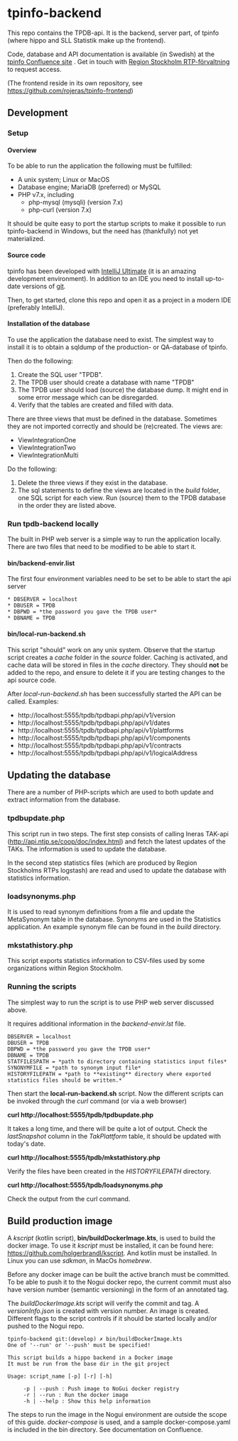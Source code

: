# tpinfo-backend
This repo contains the TPDB-api. It is the backend, server part, of tpinfo (where hippo and SLL Statistik make up the frontend).  

Code, database and API documentation is available (in Swedish) at the  [tpinfo Confluence site](https://sllrtp.atlassian.net/wiki/spaces/TPIN/pages/3850371085/tpinfo+dokumentation) . Get in touch with [Region Stockholm RTP-förvaltning](mailto:informationsinfrastruktur.hsf@sll.se) to request access.  

(The frontend reside in its own repository, see https://github.com/rojeras/tpinfo-frontend)

## Development 
### Setup
#### Overview
To be able to run the application the following must be fulfilled:
* A unix system; Linux or MacOS 
* Database engine; MariaDB (preferred) or MySQL
* PHP v7.x, including
    * php-mysql (mysqli) (version 7.x)
    * php-curl (version 7.x)

It should be quite easy to port the startup scripts to make it possible to run tpinfo-backend in Windows, but the need has (thankfully) not yet materialized. 

#### Source code 
tpinfo has been developed with [IntelliJ Ultimate](https://www.jetbrains.com/idea/) (it is an amazing development environment). In addition to an IDE you need to install up-to-date versions of [git](https://git-scm.com/).

Then, to get started, clone this repo and open it as a project in a modern IDE (preferably IntelliJ). 

#### Installation of the database
To use the application the database need to exist. The simplest way to install it is to obtain a sqldump of the production- or QA-database of tpinfo. 

Then do the following:
1. Create the SQL user "TPDB". 
1. The TPDB user should create a database with name "TPDB"
1. The TPDB user should load (source) the database dump. It might end in some error message which can be disregarded.
1. Verify that the tables are created and filled with data.

There are three views that must be defined in the database. Sometimes they are not imported correctly and should be (re)created. The views are:
* ViewIntegrationOne
* ViewIntegrationTwo
* ViewIntegrationMulti

Do the following:
1. Delete the three views if they exist in the database.
1. The sql statements to define the views are located in the *build* folder, one SQL script for each view. Run (source) them to the TPDB database in the order they are listed above. 

### Run tpdb-backend locally

The built in PHP web server is a simple way to run the application locally. There are two files that need to be modified to be able to start it.

#### bin/backend-envir.list

The first four environment variables need to be set to be able to start the api server
```
* DBSERVER = localhost
* DBUSER = TPDB
* DBPWD = *the password you gave the TPDB user*
* DBNAME = TPDB
```
#### bin/local-run-backend.sh

This script "should" work on any unix system. 
Observe that the startup script creates a *cache* folder in the *source* folder. Caching is activated, and cache data will be stored in files in the *cache* directory. They should **not** be added to the repo, and ensure to delete it if you are testing changes to the api source code. 

After *local-run-backend.sh* has been successfully started the API can be called.
Examples:

* http://localhost:5555/tpdb/tpdbapi.php/api/v1/version
* http://localhost:5555/tpdb/tpdbapi.php/api/v1/dates
* http://localhost:5555/tpdb/tpdbapi.php/api/v1/plattforms
* http://localhost:5555/tpdb/tpdbapi.php/api/v1/components
* http://localhost:5555/tpdb/tpdbapi.php/api/v1/contracts
* http://localhost:5555/tpdb/tpdbapi.php/api/v1/logicalAddress

## Updating the database
There are a number of PHP-scripts which are used to both update and extract information from the database. 

### tpdbupdate.php
This script run in two steps. The first step consists of calling Ineras TAK-api (http://api.ntjp.se/coop/doc/index.html) and fetch the latest updates of the TAKs. The information is used to update the database.   

In the second step statistics files (which are produced by Region Stockholms RTPs logstash) are read and used to update the database with statistics information. 

### loadsynonyms.php
It is used to read synonym definitions from a file and update the MetaSynonym table in the database. Synonyms are used in the Statistics application. An example synonym file can be found in the *build* directory. 

### mkstathistory.php
This script exports statistics information to CSV-files used by some organizations within Region Stockholm. 

### Running the scripts
The simplest way to run the script is to use PHP web server discussed above. 

It requires additional information in the *backend-envir.lst* file. 
```
DBSERVER = localhost
DBUSER = TPDB
DBPWD = *the password you gave the TPDB user*
DBNAME = TPDB
STATFILESPATH = *path to directory containing statistics input files* 
SYNONYMFILE = *path to synonym input file* 
HISTORYFILEPATH = *path to **existing** directory where exported statistics files should be written.* 
```
Then start the **local-run-backend.sh** script. Now the different scripts can be invoked through the *curl* command (or via a web browser)

**curl http://localhost:5555/tpdb/tpdbupdate.php**

It takes a long time, and there will be quite a lot of output. Check the *lastSnapshot* column in the  *TakPlattform* table, it should be updated with today's date. 

**curl http://localhost:5555/tpdb/mkstathistory.php**

Verify the files have been created in the *HISTORYFILEPATH* directory.

**curl http://localhost:5555/tpdb/loadsynonyms.php**

Check the output from the curl command.

## Build production image
A *kscript* (kotlin script), **bin/buildDockerImage.kts**, is used to build the docker image. To use it *kscript* must be installed, it can be found here: https://github.com/holgerbrandl/kscript. And kotlin must be installed. In Linux you can use *sdkman*, in MacOs *homebrew*. 

Before any docker image can be built the active branch must be committed. To be able to push it to the Nogui docker repo, the current commit must also have version number (semantic versioning) in the form of an annotated tag. 

The *buildDockerImage.kts* script will verify the commit and tag. A *versionInfo.json* is created with version number. An image is created. Different flags to the script controls if it should be started locally and/or pushed to the Nogui repo. 
```
tpinfo-backend git:(develop) ✗ bin/buildDockerImage.kts 
One of '--run' or '--push' must be specified!

This script builds a hippo backend in a Docker image
It must be run from the base dir in the git project

Usage: script_name [-p] [-r] [-h]

     -p | --push : Push image to NoGui docker registry 
     -r | --run : Run the docker image 
     -h | --help : Show this help information 
```


The steps to run the image in the Nogui environment are outside the scope of this guide. *docker-compose* is used, and a sample docker-compose.yaml is included in the bin directory. See documentation on Confluence.


